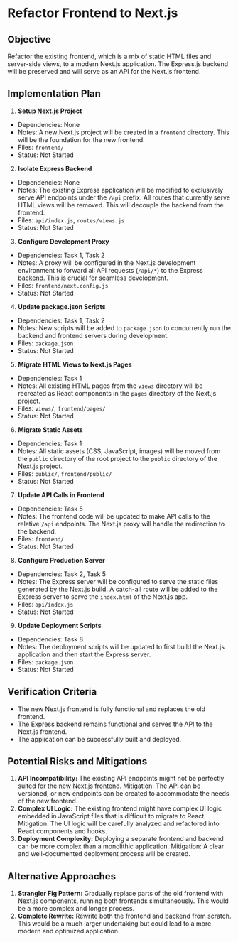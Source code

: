 # Refactor Frontend to Next.js

## Objective
Refactor the existing frontend, which is a mix of static HTML files and server-side views, to a modern Next.js application. The Express.js backend will be preserved and will serve as an API for the Next.js frontend.

## Implementation Plan
1. **Setup Next.js Project**
  - Dependencies: None
  - Notes: A new Next.js project will be created in a `frontend` directory. This will be the foundation for the new frontend.
  - Files: `frontend/`
  - Status: Not Started
2. **Isolate Express Backend**
  - Dependencies: None
  - Notes: The existing Express application will be modified to exclusively serve API endpoints under the `/api` prefix. All routes that currently serve HTML views will be removed. This will decouple the backend from the frontend.
  - Files: `api/index.js`, `routes/views.js`
  - Status: Not Started
3. **Configure Development Proxy**
  - Dependencies: Task 1, Task 2
  - Notes: A proxy will be configured in the Next.js development environment to forward all API requests (`/api/*`) to the Express backend. This is crucial for seamless development.
  - Files: `frontend/next.config.js`
  - Status: Not Started
4. **Update package.json Scripts**
  - Dependencies: Task 1, Task 2
  - Notes: New scripts will be added to `package.json` to concurrently run the backend and frontend servers during development.
  - Files: `package.json`
  - Status: Not Started
5. **Migrate HTML Views to Next.js Pages**
  - Dependencies: Task 1
  - Notes: All existing HTML pages from the `views` directory will be recreated as React components in the `pages` directory of the Next.js project.
  - Files: `views/`, `frontend/pages/`
  - Status: Not Started
6. **Migrate Static Assets**
  - Dependencies: Task 1
  - Notes: All static assets (CSS, JavaScript, images) will be moved from the `public` directory of the root project to the `public` directory of the Next.js project.
  - Files: `public/`, `frontend/public/`
  - Status: Not Started
7. **Update API Calls in Frontend**
  - Dependencies: Task 5
  - Notes: The frontend code will be updated to make API calls to the relative `/api` endpoints. The Next.js proxy will handle the redirection to the backend.
  - Files: `frontend/`
  - Status: Not Started
8. **Configure Production Server**
  - Dependencies: Task 2, Task 5
  - Notes: The Express server will be configured to serve the static files generated by the Next.js build. A catch-all route will be added to the Express server to serve the `index.html` of the Next.js app.
  - Files: `api/index.js`
  - Status: Not Started
9. **Update Deployment Scripts**
  - Dependencies: Task 8
  - Notes: The deployment scripts will be updated to first build the Next.js application and then start the Express server.
  - Files: `package.json`
  - Status: Not Started

## Verification Criteria
- The new Next.js frontend is fully functional and replaces the old frontend.
- The Express backend remains functional and serves the API to the Next.js frontend.
- The application can be successfully built and deployed.

## Potential Risks and Mitigations
1. **API Incompatibility:** The existing API endpoints might not be perfectly suited for the new Next.js frontend.
  Mitigation: The API can be versioned, or new endpoints can be created to accommodate the needs of the new frontend.
2. **Complex UI Logic:** The existing frontend might have complex UI logic embedded in JavaScript files that is difficult to migrate to React.
  Mitigation: The UI logic will be carefully analyzed and refactored into React components and hooks.
3. **Deployment Complexity:** Deploying a separate frontend and backend can be more complex than a monolithic application.
  Mitigation: A clear and well-documented deployment process will be created.

## Alternative Approaches
1. **Strangler Fig Pattern:** Gradually replace parts of the old frontend with Next.js components, running both frontends simultaneously. This would be a more complex and longer process.
2. **Complete Rewrite:** Rewrite both the frontend and backend from scratch. This would be a much larger undertaking but could lead to a more modern and optimized application.
